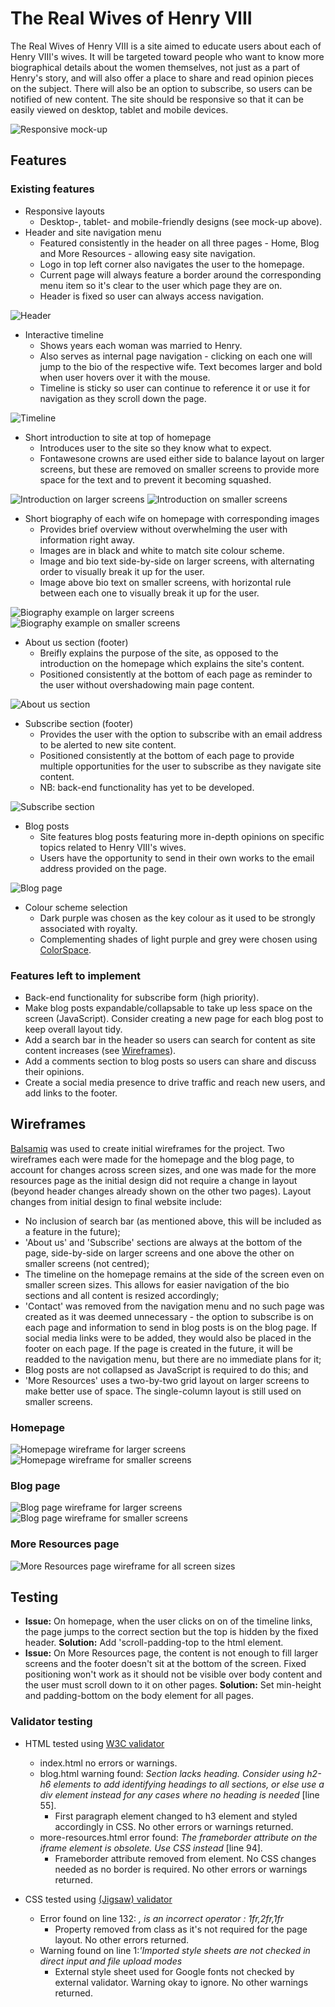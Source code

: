 # The Real Wives of Henry VIII
The Real Wives of Henry VIII is a site aimed to educate users about each of Henry VIII's wives. It will be targeted toward people who want to know more biographical details about the women themselves, not just as a part of Henry's story, and will also offer a place to share and read opinion pieces on the subject. There will also be an option to subscribe, so users can be notified of new content. The site should be responsive so that it can be easily viewed on desktop, tablet and mobile devices.

![Responsive mock-up](documentation/responsive-mock-up.png)

## Features

### Existing features
- Responsive layouts
    - Desktop-, tablet- and mobile-friendly designs (see mock-up above).
- Header and site navigation menu
    - Featured consistently in the header on all three pages - Home, Blog and More Resources - allowing easy site navigation.
    - Logo in top left corner also navigates the user to the homepage.
    - Current page will always feature a border around the corresponding menu item so it's clear to the user which page they are on.
    - Header is fixed so user can always access navigation.

![Header](documentation/header.png)

- Interactive timeline
    - Shows years each woman was married to Henry.
    - Also serves as internal page navigation - clicking on each one will jump to the bio of the respective wife. Text becomes larger and bold when user hovers over it with the mouse.
    - Timeline is sticky so user can continue to reference it or use it for navigation as they scroll down the page.

![Timeline](documentation/timeline.png)

- Short introduction to site at top of homepage
    - Introduces user to the site so they know what to expect.
    - Fontawesone crowns are used either side to balance layout on larger screens, but these are removed on smaller screens to provide more space for the text and to prevent it becoming squashed.

![Introduction on larger screens](documentation/intro-large.png)
![Introduction on smaller screens](documentation/intro-small.png)

- Short biography of each wife on homepage with corresponding images
    - Provides brief overview without overwhelming the user with information right away.
    - Images are in black and white to match site colour scheme.
    - Image and bio text side-by-side on larger screens, with alternating order to visually break it up for the user.
    - Image above bio text on smaller screens, with horizontal rule between each one to visually break it up for the user.

![Biography example on larger screens](documentation/bio-large.png)
![Biography example on smaller screens](documentation/bio-small.png)

- About us section (footer)
    - Breifly explains the purpose of the site, as opposed to the introduction on the homepage which explains the site's content.
    - Positioned consistently at the bottom of each page as reminder to the user without overshadowing main page content.

![About us section](documentation/about-us.png)

- Subscribe section (footer)
    - Provides the user with the option to subscribe with an email address to be alerted to new site content.
    - Positioned consistently at the bottom of each page to provide multiple opportunities for the user to subscribe as they navigate site content.
    - NB: back-end functionality has yet to be developed.

![Subscribe section](documentation/subscribe.png)

- Blog posts
    - Site features blog posts featuring more in-depth opinions on specific topics related to Henry VIII's wives.
    - Users have the opportunity to send in their own works to the email address provided on the page.

![Blog page](documentation/blog.png)

- Colour scheme selection
    - Dark purple was chosen as the key colour as it used to be strongly associated with royalty.
    - Complementing shades of light purple and grey were chosen using [ColorSpace](mycolor.space).

### Features left to implement
- Back-end functionality for subscribe form (high priority).
- Make blog posts expandable/collapsable to take up less space on the screen (JavaScript). Consider creating a new page for each blog post to keep overall layout tidy.
- Add a search bar in the header so users can search for content as site content increases (see [Wireframes](#wireframes)).
- Add a comments section to blog posts so users can share and discuss their opinions.
- Create a social media presence to drive traffic and reach new users, and add links to the footer.

## Wireframes
[Balsamiq](https://balsamiq.com/) was used to create initial wireframes for the project. Two wireframes each were made for the homepage and the blog page, to account for changes across screen sizes, and one was made for the more resources page as the initial design did not require a change in layout (beyond header changes already shown on the other two pages). Layout changes from initial design to final website include:
- No inclusion of search bar (as mentioned above, this will be included as a feature in the future);
- 'About us' and 'Subscribe' sections are always at the bottom of the page, side-by-side on larger screens and one above the other on smaller screens (not centred);
- The timeline on the homepage remains at the side of the screen even on smaller screen sizes. This allows for easier navigation of the bio sections and all content is resized accordingly;
- 'Contact' was removed from the navigation menu and no such page was created as it was deemed unnecessary - the option to subscribe is on each page and information to send in blog posts is on the blog page. If social media links were to be added, they would also be placed in the footer on each page. If the page is created in the future, it will be readded to the navigation menu, but there are no immediate plans for it;
- Blog posts are not collapsed as JavaScript is required to do this; and
- 'More Resources' uses a two-by-two grid layout on larger screens to make better use of space. The single-column layout is still used on smaller screens.

### Homepage
![Homepage wireframe for larger screens](documentation/homepage-large.png)
![Homepage wireframe for smaller screens](documentation/homepage-small.png)

### Blog page
![Blog page wireframe for larger screens](documentation/blog-large.png)
![Blog page wireframe for smaller screens](documentation/blog-small.png)

### More Resources page
![More Resources page wireframe for all screen sizes](documentation/more-resources.png)

## Testing

- **Issue:** On homepage, when the user clicks on on of the timeline links, the page jumps to the correct section but the top is hidden by the fixed header. **Solution:** Add 'scroll-padding-top to the html element.
- **Issue:** On More Resources page, the content is not enough to fill larger screens and the footer doesn't sit at the bottom of the screen. Fixed positioning won't work as it should not be visible over body content and the user must scroll down to it on other pages. **Solution:** Set min-height and padding-bottom on the body element for all pages.

### Validator testing
- HTML tested using [W3C validator](https://validator.w3.org/)
    - index.html no errors or warnings.
    - blog.html warning found: _Section lacks heading. Consider using h2-h6 elements to add identifying headings to all sections, or else use a div element instead for any cases where no heading is needed_ [line 55].
        - First paragraph element changed to h3 element and styled accordingly in CSS. No other errors or warnings returned.
    - more-resources.html error found: _The frameborder attribute on the iframe element is obsolete. Use CSS instead_ [line 94].
        - Frameborder attribute removed from element. No CSS changes needed as no border is required. No other errors or warnings returned.

- CSS tested using [(Jigsaw) validator](https://jigsaw.w3.org/css-validator/)
    - Error found on line 132: _, is an incorrect operator : 1fr,2fr,1fr_
        - Property removed from class as it's not required for the page layout. No other errors returned.
    - Warning found on line 1:_'Imported style sheets are not checked in direct input and file upload modes_
        - External style sheet used for Google fonts not checked by external validator. Warning okay to ignore. No other warnings returned.